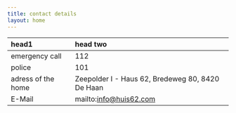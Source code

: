 ```yaml
---
title: contact details
layout: home
---
```


| head1        | head two          | 
|:-------------|:------------------|
| emergency call | 112 |
| police | 101 |
| adress of the home | Zeepolder I - Haus 62, Bredeweg 80, 8420 De Haan |
| E-Mail | mailto:info@huis62.com |
